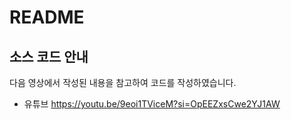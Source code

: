 # README

## 소스 코드 안내 
다음 영상에서 작성된 내용을 참고하여 코드를 작성하였습니다.
- 유튜브 https://youtu.be/9eoi1TViceM?si=OpEEZxsCwe2YJ1AW


